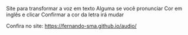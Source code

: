 Site para transformar a voz em texto
Alguma se você pronunciar
Cor em inglês e clicar
Confirmar a cor da letra irá mudar 

Confira no site: https://fernando-sma.github.io/audio/

